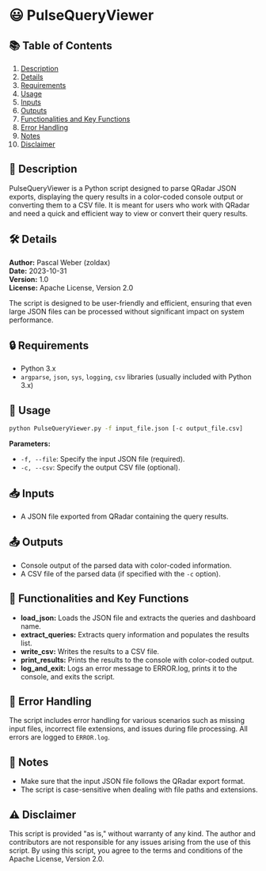 # 😃 PulseQueryViewer

## 📚 Table of Contents
1. [Description](#description)
2. [Details](#details)
3. [Requirements](#requirements)
4. [Usage](#usage)
5. [Inputs](#inputs)
6. [Outputs](#outputs)
7. [Functionalities and Key Functions](#functionalities-and-key-functions)
8. [Error Handling](#error-handling)
9. [Notes](#notes)
10. [Disclaimer](#disclaimer)

## 📝 Description
PulseQueryViewer is a Python script designed to parse QRadar JSON exports, displaying the query results in a color-coded console output or converting them to a CSV file. It is meant for users who work with QRadar and need a quick and efficient way to view or convert their query results.

## 🛠 Details
**Author:** Pascal Weber (zoldax)  
**Date:** 2023-10-31  
**Version:** 1.0  
**License:** Apache License, Version 2.0

The script is designed to be user-friendly and efficient, ensuring that even large JSON files can be processed without significant impact on system performance.

## 🔒 Requirements
- Python 3.x
- `argparse`, `json`, `sys`, `logging`, `csv` libraries (usually included with Python 3.x)

## 🚀 Usage
```bash
python PulseQueryViewer.py -f input_file.json [-c output_file.csv]
```

**Parameters:**
- `-f, --file`: Specify the input JSON file (required).
- `-c, --csv`: Specify the output CSV file (optional).

## 📥 Inputs
- A JSON file exported from QRadar containing the query results.

## 📤 Outputs
- Console output of the parsed data with color-coded information.
- A CSV file of the parsed data (if specified with the `-c` option).

## 🎯 Functionalities and Key Functions
- **load_json:** Loads the JSON file and extracts the queries and dashboard name.
- **extract_queries:** Extracts query information and populates the results list.
- **write_csv:** Writes the results to a CSV file.
- **print_results:** Prints the results to the console with color-coded output.
- **log_and_exit:** Logs an error message to ERROR.log, prints it to the console, and exits the script.

## 🚫 Error Handling
The script includes error handling for various scenarios such as missing input files, incorrect file extensions, and issues during file processing. All errors are logged to `ERROR.log`.

## 📝 Notes
- Make sure that the input JSON file follows the QRadar export format.
- The script is case-sensitive when dealing with file paths and extensions.

## ⚠️ Disclaimer
This script is provided "as is," without warranty of any kind. The author and contributors are not responsible for any issues arising from the use of this script. By using this script, you agree to the terms and conditions of the Apache License, Version 2.0.

